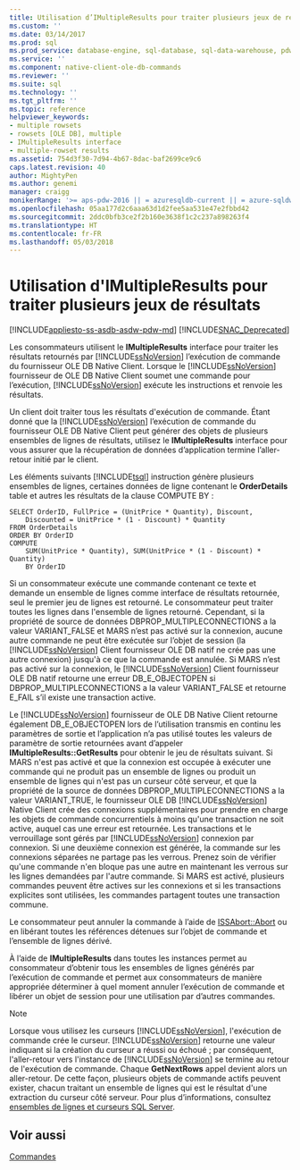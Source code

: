 ```yaml
---
title: Utilisation d’IMultipleResults pour traiter plusieurs jeux de résultats | Documents Microsoft
ms.custom: ''
ms.date: 03/14/2017
ms.prod: sql
ms.prod_service: database-engine, sql-database, sql-data-warehouse, pdw
ms.service: ''
ms.component: native-client-ole-db-commands
ms.reviewer: ''
ms.suite: sql
ms.technology: ''
ms.tgt_pltfrm: ''
ms.topic: reference
helpviewer_keywords:
- multiple rowsets
- rowsets [OLE DB], multiple
- IMultipleResults interface
- multiple-rowset results
ms.assetid: 754d3f30-7d94-4b67-8dac-baf2699ce9c6
caps.latest.revision: 40
author: MightyPen
ms.author: genemi
manager: craigg
monikerRange: '>= aps-pdw-2016 || = azuresqldb-current || = azure-sqldw-latest || >= sql-server-2016 || = sqlallproducts-allversions'
ms.openlocfilehash: 05aa177d2c6aaa63d1d2fee5aa531e47e2fbbd42
ms.sourcegitcommit: 2ddc0bfb3ce2f2b160e3638f1c2c237a898263f4
ms.translationtype: HT
ms.contentlocale: fr-FR
ms.lasthandoff: 05/03/2018
---
```

# <a name="using-imultipleresults-to-process-multiple-result-sets"></a>Utilisation d'IMultipleResults pour traiter plusieurs jeux de résultats
[!INCLUDE[appliesto-ss-asdb-asdw-pdw-md](../../includes/appliesto-ss-asdb-asdw-pdw-md.md)]
[!INCLUDE[SNAC_Deprecated](../../includes/snac-deprecated.md)]

  Les consommateurs utilisent le **IMultipleResults** interface pour traiter les résultats retournés par [!INCLUDE[ssNoVersion](../../includes/ssnoversion-md.md)] l’exécution de commande du fournisseur OLE DB Native Client. Lorsque le [!INCLUDE[ssNoVersion](../../includes/ssnoversion-md.md)] fournisseur de OLE DB Native Client soumet une commande pour l’exécution, [!INCLUDE[ssNoVersion](../../includes/ssnoversion-md.md)] exécute les instructions et renvoie les résultats.  
  
 Un client doit traiter tous les résultats d'exécution de commande. Étant donné que la [!INCLUDE[ssNoVersion](../../includes/ssnoversion-md.md)] l’exécution de commande du fournisseur OLE DB Native Client peut générer des objets de plusieurs ensembles de lignes de résultats, utilisez le **IMultipleResults** interface pour vous assurer que la récupération de données d’application termine l’aller-retour initié par le client.  
  
 Les éléments suivants [!INCLUDE[tsql](../../includes/tsql-md.md)] instruction génère plusieurs ensembles de lignes, certaines données de ligne contenant le **OrderDetails** table et autres les résultats de la clause COMPUTE BY :  
  
```  
SELECT OrderID, FullPrice = (UnitPrice * Quantity), Discount,  
    Discounted = UnitPrice * (1 - Discount) * Quantity  
FROM OrderDetails  
ORDER BY OrderID  
COMPUTE  
    SUM(UnitPrice * Quantity), SUM(UnitPrice * (1 - Discount) * Quantity)  
    BY OrderID  
```  
  
 Si un consommateur exécute une commande contenant ce texte et demande un ensemble de lignes comme interface de résultats retournée, seul le premier jeu de lignes est retourné. Le consommateur peut traiter toutes les lignes dans l'ensemble de lignes retourné. Cependant, si la propriété de source de données DBPROP_MULTIPLECONNECTIONS a la valeur VARIANT_FALSE et MARS n’est pas activé sur la connexion, aucune autre commande ne peut être exécutée sur l’objet de session (la [!INCLUDE[ssNoVersion](../../includes/ssnoversion-md.md)] Client fournisseur OLE DB natif ne crée pas une autre connexion) jusqu'à ce que la commande est annulée. Si MARS n’est pas activé sur la connexion, le [!INCLUDE[ssNoVersion](../../includes/ssnoversion-md.md)] Client fournisseur OLE DB natif retourne une erreur DB_E_OBJECTOPEN si DBPROP_MULTIPLECONNECTIONS a la valeur VARIANT_FALSE et retourne E_FAIL s’il existe une transaction active.  
  
 Le [!INCLUDE[ssNoVersion](../../includes/ssnoversion-md.md)] fournisseur de OLE DB Native Client retourne également DB_E_OBJECTOPEN lors de l’utilisation transmis en continu les paramètres de sortie et l’application n’a pas utilisé toutes les valeurs de paramètre de sortie retournées avant d’appeler **IMultipleResults::GetResults** pour obtenir le jeu de résultats suivant. Si MARS n'est pas activé et que la connexion est occupée à exécuter une commande qui ne produit pas un ensemble de lignes ou produit un ensemble de lignes qui n'est pas un curseur côté serveur, et que la propriété de la source de données DBPROP_MULTIPLECONNECTIONS a la valeur VARIANT_TRUE, le fournisseur OLE DB [!INCLUDE[ssNoVersion](../../includes/ssnoversion-md.md)] Native Client crée des connexions supplémentaires pour prendre en charge les objets de commande concurrentiels à moins qu'une transaction ne soit active, auquel cas une erreur est retournée. Les transactions et le verrouillage sont gérés par [!INCLUDE[ssNoVersion](../../includes/ssnoversion-md.md)] connexion par connexion. Si une deuxième connexion est générée, la commande sur les connexions séparées ne partage pas les verrous. Prenez soin de vérifier qu'une commande n'en bloque pas une autre en maintenant les verrous sur les lignes demandées par l'autre commande. Si MARS est activé, plusieurs commandes peuvent être actives sur les connexions et si les transactions explicites sont utilisées, les commandes partagent toutes une transaction commune.  
  
 Le consommateur peut annuler la commande à l’aide de [ISSAbort::Abort](../../relational-databases/native-client-ole-db-interfaces/issabort-abort-ole-db.md) ou en libérant toutes les références détenues sur l’objet de commande et l’ensemble de lignes dérivé.  
  
 À l’aide de **IMultipleResults** dans toutes les instances permet au consommateur d’obtenir tous les ensembles de lignes générés par l’exécution de commande et permet aux consommateurs de manière appropriée déterminer à quel moment annuler l’exécution de commande et libérer un objet de session pour une utilisation par d’autres commandes.  
  
> [!NOTE]  
>  Lorsque vous utilisez les curseurs [!INCLUDE[ssNoVersion](../../includes/ssnoversion-md.md)], l'exécution de commande crée le curseur. [!INCLUDE[ssNoVersion](../../includes/ssnoversion-md.md)] retourne une valeur indiquant si la création du curseur a réussi ou échoué ; par conséquent, l'aller-retour vers l'instance de [!INCLUDE[ssNoVersion](../../includes/ssnoversion-md.md)] se termine au retour de l'exécution de commande. Chaque **GetNextRows** appel devient alors un aller-retour. De cette façon, plusieurs objets de commande actifs peuvent exister, chacun traitant un ensemble de lignes qui est le résultat d'une extraction du curseur côté serveur. Pour plus d’informations, consultez [ensembles de lignes et curseurs SQL Server](../../relational-databases/native-client-ole-db-rowsets/rowsets-and-sql-server-cursors.md).  
  
## <a name="see-also"></a>Voir aussi  
 [Commandes](../../relational-databases/native-client-ole-db-commands/commands.md)  
  
  
